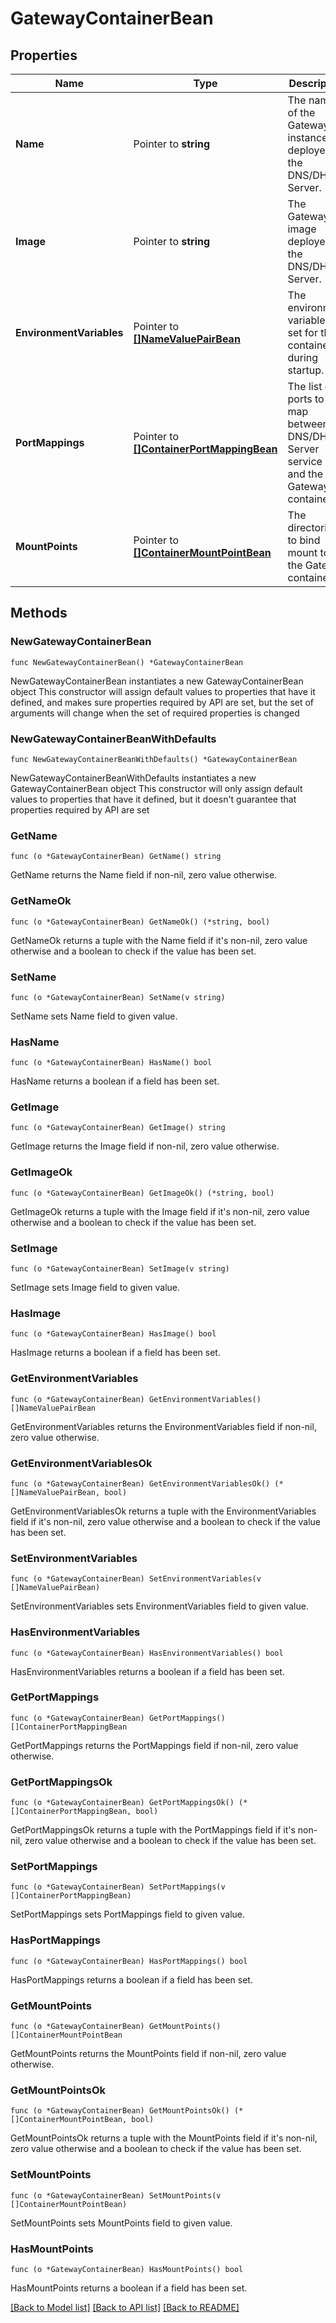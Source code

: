 # GatewayContainerBean

## Properties

Name | Type | Description | Notes
------------ | ------------- | ------------- | -------------
**Name** | Pointer to **string** | The name of the Gateway instance deployed to the DNS/DHCP Server. | [optional] [readonly] 
**Image** | Pointer to **string** | The Gateway image deployed on the DNS/DHCP Server. | [optional] 
**EnvironmentVariables** | Pointer to [**[]NameValuePairBean**](NameValuePairBean.md) | The environment variables to set for the container during startup. | [optional] 
**PortMappings** | Pointer to [**[]ContainerPortMappingBean**](ContainerPortMappingBean.md) | The list of ports to map between the DNS/DHCP Server service host and the Gateway container. | [optional] 
**MountPoints** | Pointer to [**[]ContainerMountPointBean**](ContainerMountPointBean.md) | The directories to bind mount to the Gateway container. | [optional] 

## Methods

### NewGatewayContainerBean

`func NewGatewayContainerBean() *GatewayContainerBean`

NewGatewayContainerBean instantiates a new GatewayContainerBean object
This constructor will assign default values to properties that have it defined,
and makes sure properties required by API are set, but the set of arguments
will change when the set of required properties is changed

### NewGatewayContainerBeanWithDefaults

`func NewGatewayContainerBeanWithDefaults() *GatewayContainerBean`

NewGatewayContainerBeanWithDefaults instantiates a new GatewayContainerBean object
This constructor will only assign default values to properties that have it defined,
but it doesn't guarantee that properties required by API are set

### GetName

`func (o *GatewayContainerBean) GetName() string`

GetName returns the Name field if non-nil, zero value otherwise.

### GetNameOk

`func (o *GatewayContainerBean) GetNameOk() (*string, bool)`

GetNameOk returns a tuple with the Name field if it's non-nil, zero value otherwise
and a boolean to check if the value has been set.

### SetName

`func (o *GatewayContainerBean) SetName(v string)`

SetName sets Name field to given value.

### HasName

`func (o *GatewayContainerBean) HasName() bool`

HasName returns a boolean if a field has been set.

### GetImage

`func (o *GatewayContainerBean) GetImage() string`

GetImage returns the Image field if non-nil, zero value otherwise.

### GetImageOk

`func (o *GatewayContainerBean) GetImageOk() (*string, bool)`

GetImageOk returns a tuple with the Image field if it's non-nil, zero value otherwise
and a boolean to check if the value has been set.

### SetImage

`func (o *GatewayContainerBean) SetImage(v string)`

SetImage sets Image field to given value.

### HasImage

`func (o *GatewayContainerBean) HasImage() bool`

HasImage returns a boolean if a field has been set.

### GetEnvironmentVariables

`func (o *GatewayContainerBean) GetEnvironmentVariables() []NameValuePairBean`

GetEnvironmentVariables returns the EnvironmentVariables field if non-nil, zero value otherwise.

### GetEnvironmentVariablesOk

`func (o *GatewayContainerBean) GetEnvironmentVariablesOk() (*[]NameValuePairBean, bool)`

GetEnvironmentVariablesOk returns a tuple with the EnvironmentVariables field if it's non-nil, zero value otherwise
and a boolean to check if the value has been set.

### SetEnvironmentVariables

`func (o *GatewayContainerBean) SetEnvironmentVariables(v []NameValuePairBean)`

SetEnvironmentVariables sets EnvironmentVariables field to given value.

### HasEnvironmentVariables

`func (o *GatewayContainerBean) HasEnvironmentVariables() bool`

HasEnvironmentVariables returns a boolean if a field has been set.

### GetPortMappings

`func (o *GatewayContainerBean) GetPortMappings() []ContainerPortMappingBean`

GetPortMappings returns the PortMappings field if non-nil, zero value otherwise.

### GetPortMappingsOk

`func (o *GatewayContainerBean) GetPortMappingsOk() (*[]ContainerPortMappingBean, bool)`

GetPortMappingsOk returns a tuple with the PortMappings field if it's non-nil, zero value otherwise
and a boolean to check if the value has been set.

### SetPortMappings

`func (o *GatewayContainerBean) SetPortMappings(v []ContainerPortMappingBean)`

SetPortMappings sets PortMappings field to given value.

### HasPortMappings

`func (o *GatewayContainerBean) HasPortMappings() bool`

HasPortMappings returns a boolean if a field has been set.

### GetMountPoints

`func (o *GatewayContainerBean) GetMountPoints() []ContainerMountPointBean`

GetMountPoints returns the MountPoints field if non-nil, zero value otherwise.

### GetMountPointsOk

`func (o *GatewayContainerBean) GetMountPointsOk() (*[]ContainerMountPointBean, bool)`

GetMountPointsOk returns a tuple with the MountPoints field if it's non-nil, zero value otherwise
and a boolean to check if the value has been set.

### SetMountPoints

`func (o *GatewayContainerBean) SetMountPoints(v []ContainerMountPointBean)`

SetMountPoints sets MountPoints field to given value.

### HasMountPoints

`func (o *GatewayContainerBean) HasMountPoints() bool`

HasMountPoints returns a boolean if a field has been set.


[[Back to Model list]](../README.md#documentation-for-models) [[Back to API list]](../README.md#documentation-for-api-endpoints) [[Back to README]](../README.md)


